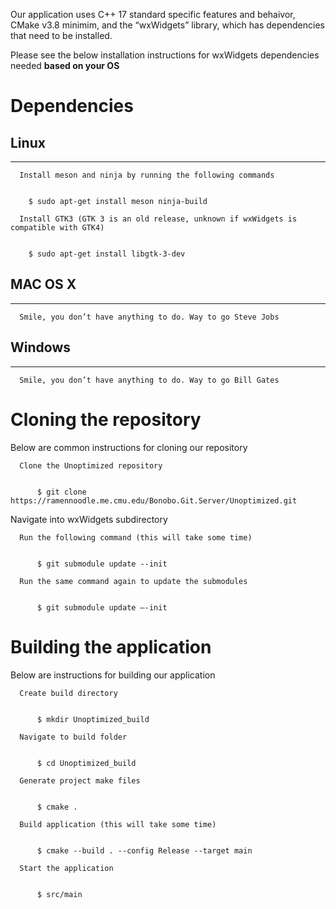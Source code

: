 Our application uses C++ 17 standard specific features and behaivor, CMake v3.8 minimim, and the “wxWidgets” library, which has dependencies that need to be installed. 

Please see the below installation instructions for wxWidgets dependencies needed **based on your OS**

# **Dependencies**                        

## Linux
-------------------
```text
  Install meson and ninja by running the following commands
```
```console

    $ sudo apt-get install meson ninja-build

```
```text
  Install GTK3 (GTK 3 is an old release, unknown if wxWidgets is compatible with GTK4)
```
```console

    $ sudo apt-get install libgtk-3-dev

```
## MAC OS X
-------------------
```text
  Smile, you don’t have anything to do. Way to go Steve Jobs	
```
## Windows
-------------------
```text
  Smile, you don’t have anything to do. Way to go Bill Gates
```
# **Cloning the repository**
Below are common instructions for cloning our repository
```text
  Clone the Unoptimized repository
```
```console

	  $ git clone https://ramennoodle.me.cmu.edu/Bonobo.Git.Server/Unoptimized.git

```
Navigate into wxWidgets subdirectory
```text
  Run the following command (this will take some time)
```
```console

	  $ git submodule update --init

```
```text
  Run the same command again to update the submodules
```
```console

	  $ git submodule update –-init

```
**Building the application**               
============
Below are instructions for building our application
```text
  Create build directory
```
```console

	  $ mkdir Unoptimized_build

```
```text
  Navigate to build folder
```
```console

	  $ cd Unoptimized_build

```
```text
  Generate project make files 
```
```console

	  $ cmake .

```
```text
  Build application (this will take some time)
```
```console

	  $ cmake --build . --config Release --target main

```
```text
  Start the application 
```
```console

	  $ src/main

```

